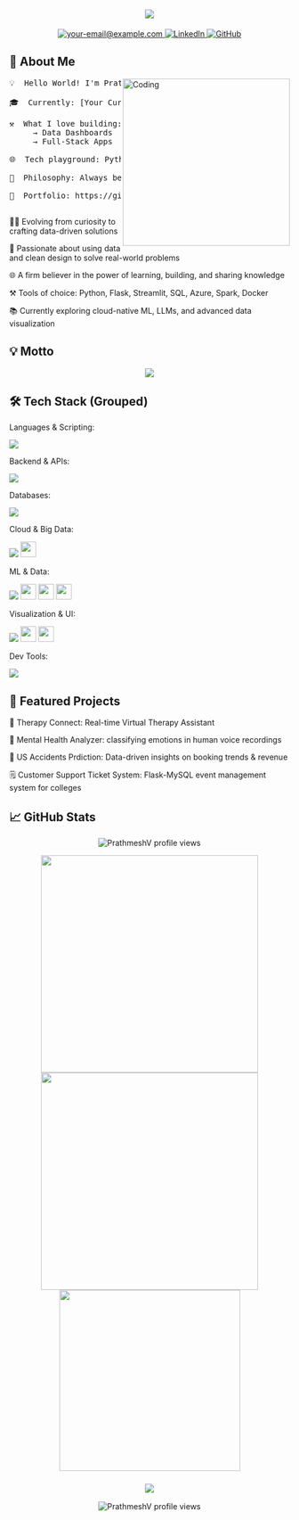 <h1 align="center">
<img src="https://readme-typing-svg.herokuapp.com/?font=Fira+Code&size=32&pause=1000&center=true&vCenter=true&width=700&lines=Hey+there!+I'm+Prathmesh+Vaidya+%F0%9F%91%8B;Data+Analyst;Full-Stack+Developer;ML+Enthusiast"/>
</h1>

<p align="center">
<a href="mailto:your-prathmeshvaidya20@example.com">
<img src="https://img.shields.io/badge/Gmail-DB4437?style=for-the-badge&logo=gmail&logoColor=white" alt="your-email@example.com" />
</a>
<a href="https://www.linkedin.com/in/prathmesh-vaidya-14580621a/" target="_blank">
<img src="https://img.shields.io/badge/LinkedIn-0A66C2?style=for-the-badge&logo=linkedin&logoColor=white" alt="LinkedIn" />
</a>
<a href="https://github.com/PrathmeshV" target="_blank">
<img src="https://img.shields.io/badge/GitHub-100000?style=for-the-badge&logo=github&logoColor=white" alt="GitHub" />
</a>
</p>

<h2>🚀 About Me</h2>

<img align="right" alt="Coding" width="300" src="https://cdn.dribbble.com/users/1162077/screenshots/3848914/programmer.gif">

<pre>
💡  Hello World! I'm Prathmesh Vaidya

🎓  Currently: [Your Current Role or University]

⚒️  What I love building:
     → Data Dashboards     → Predictive Models
     → Full-Stack Apps     → Scalable APIs

🌐  Tech playground: Python · Flask · SQL · ML · Azure · Big Data

🌟  Philosophy: Always be learning. Build to solve problems.

🔗  Portfolio: https://github.com/PrathmeshV

</pre>

👨‍💻 Evolving from curiosity to crafting data-driven solutions

🧠 Passionate about using data and clean design to solve real-world problems

🌐 A firm believer in the power of learning, building, and sharing knowledge

⚒ Tools of choice: Python, Flask, Streamlit, SQL, Azure, Spark, Docker

📚 Currently exploring cloud-native ML, LLMs, and advanced data visualization

<h2>💡 Motto</h2>

<p align="center">
<img src="https://readme-typing-svg.herokuapp.com/?font=Fira+Code&size=24&pause=2000&center=true&vCenter=true&width=800&lines=Transforming+data+into+decisions.;Designing+tech+with+purpose+and+impact.;Build.+Break.+Learn.+Repeat.;Your+data+has+a+story.+I+help+tell+it."/>
</p>

<h2>🛠️ Tech Stack (Grouped)</h2>

Languages & Scripting:

<div>
<img src="https://skillicons.dev/icons?i=python,java,cpp,javascript,html,css"/>
</div>

Backend & APIs:

<div>
<img src="https://skillicons.dev/icons?i=flask,fastapi,php"/>
</div>

Databases:

<div>
<img src="https://skillicons.dev/icons?i=mysql,sqlserver"/>
</div>

Cloud & Big Data:

<div>
<img src="https://skillicons.dev/icons?i=azure,aws,docker,hadoop"/>
<img src="https://img.shields.io/badge/Apache%20Spark-FDEE21?style=for-the-badge&logo=apachespark&logoColor=black" height="28"/>
</div>

ML & Data:

<div>
<img src="https://skillicons.dev/icons?i=jupyter"/>
<img src="https://img.shields.io/badge/Pandas-150458?style=for-the-badge&logo=pandas&logoColor=white" height="28"/>
<img src="https://img.shields.io/badge/Numpy-013243?style=for-the-badge&logo=numpy&logoColor=white" height="28"/>
<img src="https://img.shields.io/badge/Scikit--Learn-F7931E?style=for-the-badge&logo=scikitlearn&logoColor=white" height="28"/>
</div>

Visualization & UI:

<div>
<img src="https://skillicons.dev/icons?i=figma,bootstrap"/>
<img src="https://img.shields.io/badge/PowerBI-F2C811?style=for-the-badge&logo=powerbi&logoColor=black" height="28"/>
<img src="https://img.shields.io/badge/Tableau-E97627?style=for-the-badge&logo=tableau&logoColor=white" height="28"/>
</div>

Dev Tools:

<div>
<img src="https://skillicons.dev/icons?i=git,github,vscode,postman,selenium,linux"/>
</div>

<h2>📂 Featured Projects</h2>

🎯 Therapy Connect: Real-time Virtual Therapy Assistant

🧽 Mental Health Analyzer: classifying emotions in human voice recordings

🏨 US Accidents Prdiction: Data-driven insights on booking trends & revenue

🗒 Customer Support Ticket System: Flask-MySQL event management system for colleges

<h2>📈 GitHub Stats</h2>

<p align="center">
<img src="https://komarev.com/ghpvc/?username=PrathmeshV&label=Profile+Views&color=0e75b6&style=flat" alt="PrathmeshV profile views"/>
</p>

<div align="center">
<img width=390 src="https://streak-stats.demolab.com?user=PrathmeshV&theme=tokyonight&hide_border=true" />
<img width=390 src="https://github-readme-stats.vercel.app/api?username=PrathmeshV&show_icons=true&theme=tokyonight&hide_border=true" />
</div>
<div align="center">
<img width=325 src="https://github-readme-stats.vercel.app/api/top-langs/?username=PrathmeshV&layout=compact&theme=tokyonight&hide_border=true" />
</div>

<h3 align="center">
<img src="https://readme-typing-svg.herokuapp.com/?font=Righteous&size=25&center=true&vCenter=true&width=500&height=70&duration=4000&lines=Thanks+for+visiting!+%e2%9c%8c%ef%b8%8f;+Let's+connect+on+LinkedIn!">
</h3>

<p align="center">
<img src="https://komarev.com/ghpvc/?username=PrathmeshV&label=Profile+Views&color=0e75b6&style=flat" alt="PrathmeshV profile views"/>
</p>
